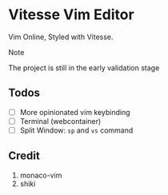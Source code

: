 # Vitesse Vim Editor

Vim Online, Styled with Vitesse.

> [!NOTE]
> The project is still in the early validation stage

## Todos

- [ ] More opinionated vim keybinding
- [ ] Terminal (webcontainer)
- [ ] Split Window: `sp` and `vs` command

## Credit

1. monaco-vim
2. shiki
